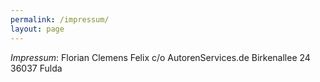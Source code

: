 ```yaml
---
permalink: /impressum/
layout: page
---
```

*Impressum*: 
Florian Clemens Felix
c/o AutorenServices.de
Birkenallee 24
36037 Fulda
